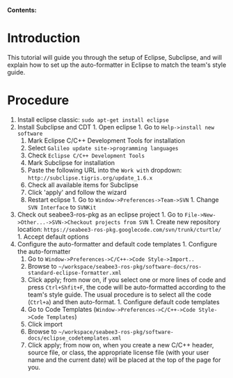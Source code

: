 **Contents:**


# Introduction #

This tutorial will guide you through the setup of Eclipse, Subclipse, and will explain how to set up the auto-formatter in Eclipse to match the team's style guide.

# Procedure #

  1. Install eclipse classic: `sudo apt-get install eclipse`
  1. Install Subclipse and CDT
    1. Open eclipse
    1. Go to `Help->install new software`
      1. Mark Eclipse C/C++ Development Tools for installation
        1. Select `Galileo update site->programming languages`
        1. Check `Eclipse C/C++ Development Tools`
      1. Mark Subclipse for installation
        1. Paste the following URL into the `Work with` dropdown: `http://subclipse.tigris.org/update_1.6.x`
        1. Check all available items for Subclipse
      1. Click 'apply' and follow the wizard
      1. Restart eclipse
    1. Go to `Window->Preferences->Team->SVN`
    1. Change `SVN Interface` to `SVNKit`
  1. Check out seabee3-ros-pkg as an eclipse project
    1. Go to `File->New->Other...->SVN->Checkout projects from SVN`
    1. Create new repository location: `https://seabee3-ros-pkg.googlecode.com/svn/trunk/cturtle/`
    1. Accept default options
  1. Configure the auto-formatter and default code templates
    1. Configure the auto-formatter
      1. Go to `Window->Preferences->C/C++->Code Style->Import..`
      1. Browse to `~/workspace/seabee3-ros-pkg/software-docs/ros-standard-eclipse-formatter.xml`
      1. Click apply; from now on, if you select one or more lines of code and press `Ctrl+Shfit+F`, the code will be auto-formatted according to the team's style guide. The usual procedure is to select all the code (`Ctrl+a`) and then auto-format.
    1. Configure default code templates
      1. Go to Code Templates (`Window->Preferences->C/C++->Code Style->Code Templates`)
      1. Click import
      1. Browse to `~/workspace/seabee3-ros-pkg/software-docs/eclipse_codetemplates.xml`
      1. Click apply; from now on, when you create a new C/C++ header, source file, or class, the appropriate license file (with your user name and the current date) will be placed at the top of the page for you.